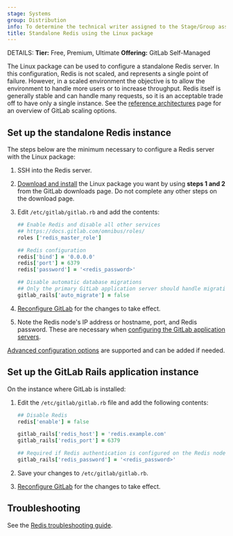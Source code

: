 ```yaml
---
stage: Systems
group: Distribution
info: To determine the technical writer assigned to the Stage/Group associated with this page, see https://handbook.gitlab.com/handbook/product/ux/technical-writing/#assignments
title: Standalone Redis using the Linux package
---
```


DETAILS:
**Tier:** Free, Premium, Ultimate
**Offering:** GitLab Self-Managed

The Linux package can be used to configure a standalone Redis server.
In this configuration, Redis is not scaled, and represents a single
point of failure. However, in a scaled environment the objective is to allow
the environment to handle more users or to increase throughput. Redis itself
is generally stable and can handle many requests, so it is an acceptable
trade off to have only a single instance. See the [reference architectures](../reference_architectures/index.md)
page for an overview of GitLab scaling options.

## Set up the standalone Redis instance

The steps below are the minimum necessary to configure a Redis server with
the Linux package:

1. SSH into the Redis server.
1. [Download and install](https://about.gitlab.com/install/) the Linux
   package you want by using **steps 1 and 2** from the GitLab downloads page.
   Do not complete any other steps on the download page.

1. Edit `/etc/gitlab/gitlab.rb` and add the contents:

   ```ruby
   ## Enable Redis and disable all other services
   ## https://docs.gitlab.com/omnibus/roles/
   roles ['redis_master_role']

   ## Redis configuration
   redis['bind'] = '0.0.0.0'
   redis['port'] = 6379
   redis['password'] = '<redis_password>'

   ## Disable automatic database migrations
   ## Only the primary GitLab application server should handle migrations
   gitlab_rails['auto_migrate'] = false
   ```

1. [Reconfigure GitLab](../restart_gitlab.md#reconfigure-a-linux-package-installation) for the changes to take effect.
1. Note the Redis node's IP address or hostname, port, and
   Redis password. These are necessary when [configuring the GitLab application servers](#set-up-the-gitlab-rails-application-instance).

[Advanced configuration options](https://docs.gitlab.com/omnibus/settings/redis.html)
are supported and can be added if needed.

## Set up the GitLab Rails application instance

On the instance where GitLab is installed:

1. Edit the `/etc/gitlab/gitlab.rb` file and add the following contents:

   ```ruby
   ## Disable Redis
   redis['enable'] = false

   gitlab_rails['redis_host'] = 'redis.example.com'
   gitlab_rails['redis_port'] = 6379

   ## Required if Redis authentication is configured on the Redis node
   gitlab_rails['redis_password'] = '<redis_password>'
   ```

1. Save your changes to `/etc/gitlab/gitlab.rb`.

1. [Reconfigure GitLab](../restart_gitlab.md#reconfigure-a-linux-package-installation) for the changes to take effect.

## Troubleshooting

See the [Redis troubleshooting guide](troubleshooting.md).
